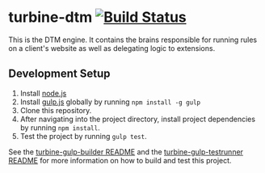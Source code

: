 # turbine-dtm [![Build Status](https://dtm-builder.ut1.mcps.adobe.net/buildStatus/icon?job=turbine)](https://dtm-builder.ut1.mcps.adobe.net/view/Reactor/job/turbine/)

This is the DTM engine. It contains the brains responsible for running rules on a client's website as well as delegating logic to extensions.

## Development Setup
1. Install [node.js](https://nodejs.org/)
1. Install [gulp.js](http://gulpjs.com/) globally by running `npm install -g gulp`
1. Clone this repository.
1. After navigating into the project directory, install project dependencies by running `npm install`.
1. Test the project by running `gulp test`.

See the [turbine-gulp-builder README](https://git.corp.adobe.com/Activation/turbine-gulp-builder/blob/master/README.md) and the [turbine-gulp-testrunner README](https://git.corp.adobe.com/Activation/turbine-gulp-testrunner/blob/master/README.md) for more information on how to build and test this project.
